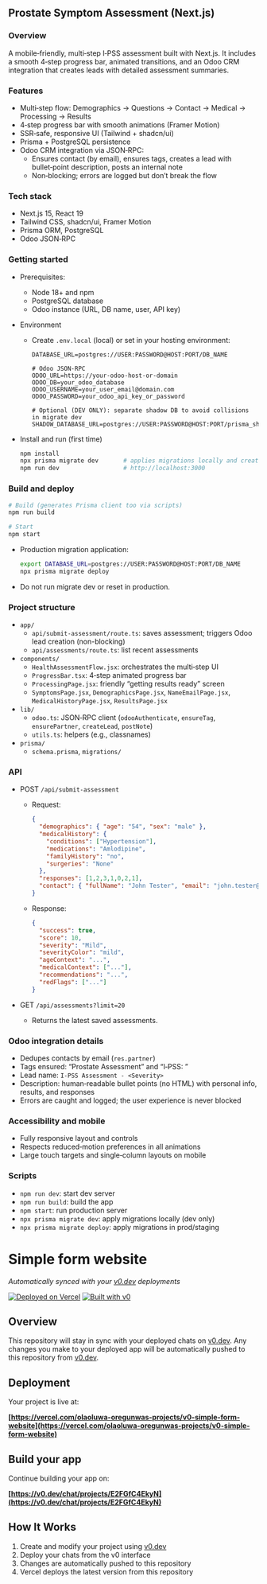 ## Prostate Symptom Assessment (Next.js)

### Overview
A mobile‑friendly, multi‑step I‑PSS assessment built with Next.js. It includes a smooth 4‑step progress bar, animated transitions, and an Odoo CRM integration that creates leads with detailed assessment summaries.

### Features
- Multi‑step flow: Demographics → Questions → Contact → Medical → Processing → Results
- 4‑step progress bar with smooth animations (Framer Motion)
- SSR‑safe, responsive UI (Tailwind + shadcn/ui)
- Prisma + PostgreSQL persistence
- Odoo CRM integration via JSON‑RPC:
  - Ensures contact (by email), ensures tags, creates a lead with bullet‑point description, posts an internal note
  - Non‑blocking; errors are logged but don’t break the flow

### Tech stack
- Next.js 15, React 19
- Tailwind CSS, shadcn/ui, Framer Motion
- Prisma ORM, PostgreSQL
- Odoo JSON‑RPC

### Getting started

- Prerequisites:
  - Node 18+ and npm
  - PostgreSQL database
  - Odoo instance (URL, DB name, user, API key)

- Environment
  - Create `.env.local` (local) or set in your hosting environment:
    ```
    DATABASE_URL=postgres://USER:PASSWORD@HOST:PORT/DB_NAME

    # Odoo JSON-RPC
    ODOO_URL=https://your-odoo-host-or-domain
    ODOO_DB=your_odoo_database
    ODOO_USERNAME=your_user_email@domain.com
    ODOO_PASSWORD=your_odoo_api_key_or_password

    # Optional (DEV ONLY): separate shadow DB to avoid collisions in migrate dev
    SHADOW_DATABASE_URL=postgres://USER:PASSWORD@HOST:PORT/prisma_shadow
    ```
- Install and run (first time)
  ```bash
  npm install
  npx prisma migrate dev       # applies migrations locally and creates DB if missing
  npm run dev                  # http://localhost:3000
  ```

### Build and deploy
```bash
# Build (generates Prisma client too via scripts)
npm run build

# Start
npm start
```

- Production migration application:
  ```bash
  export DATABASE_URL=postgres://USER:PASSWORD@HOST:PORT/DB_NAME
  npx prisma migrate deploy
  ```
- Do not run migrate dev or reset in production.

### Project structure
- `app/`
  - `api/submit-assessment/route.ts`: saves assessment; triggers Odoo lead creation (non-blocking)
  - `api/assessments/route.ts`: list recent assessments
- `components/`
  - `HealthAssessmentFlow.jsx`: orchestrates the multi‑step UI
  - `ProgressBar.tsx`: 4‑step animated progress bar
  - `ProcessingPage.jsx`: friendly “getting results ready” screen
  - `SymptomsPage.jsx`, `DemographicsPage.jsx`, `NameEmailPage.jsx`, `MedicalHistoryPage.jsx`, `ResultsPage.jsx`
- `lib/`
  - `odoo.ts`: JSON‑RPC client (`odooAuthenticate`, `ensureTag`, `ensurePartner`, `createLead`, `postNote`)
  - `utils.ts`: helpers (e.g., classnames)
- `prisma/`
  - `schema.prisma`, `migrations/`

### API

- POST `/api/submit-assessment`
  - Request:
    ```json
    {
      "demographics": { "age": "54", "sex": "male" },
      "medicalHistory": {
        "conditions": ["Hypertension"],
        "medications": "Amlodipine",
        "familyHistory": "no",
        "surgeries": "None"
      },
      "responses": [1,2,3,1,0,2,1],
      "contact": { "fullName": "John Tester", "email": "john.tester@example.com" }
    }
    ```
  - Response:
    ```json
    {
      "success": true,
      "score": 10,
      "severity": "Mild",
      "severityColor": "mild",
      "ageContext": "...",
      "medicalContext": ["..."],
      "recommendations": "...",
      "redFlags": ["..."]
    }
    ```

- GET `/api/assessments?limit=20`
  - Returns the latest saved assessments.

### Odoo integration details
- Dedupes contacts by email (`res.partner`)
- Tags ensured: “Prostate Assessment” and “I‑PSS: <Severity>”
- Lead name: `I‑PSS Assessment - <Severity>`
- Description: human‑readable bullet points (no HTML) with personal info, results, and responses
- Errors are caught and logged; the user experience is never blocked

### Accessibility and mobile
- Fully responsive layout and controls
- Respects reduced‑motion preferences in all animations
- Large touch targets and single‑column layouts on mobile

### Scripts
- `npm run dev`: start dev server
- `npm run build`: build the app
- `npm start`: run production server
- `npx prisma migrate dev`: apply migrations locally (dev only)
- `npx prisma migrate deploy`: apply migrations in prod/staging
# Simple form website

*Automatically synced with your [v0.dev](https://v0.dev) deployments*

[![Deployed on Vercel](https://img.shields.io/badge/Deployed%20on-Vercel-black?style=for-the-badge&logo=vercel)](https://vercel.com/olaoluwa-oregunwas-projects/v0-simple-form-website)
[![Built with v0](https://img.shields.io/badge/Built%20with-v0.dev-black?style=for-the-badge)](https://v0.dev/chat/projects/E2FGfC4EkyN)

## Overview

This repository will stay in sync with your deployed chats on [v0.dev](https://v0.dev).
Any changes you make to your deployed app will be automatically pushed to this repository from [v0.dev](https://v0.dev).

## Deployment

Your project is live at:

**[https://vercel.com/olaoluwa-oregunwas-projects/v0-simple-form-website](https://vercel.com/olaoluwa-oregunwas-projects/v0-simple-form-website)**

## Build your app

Continue building your app on:

**[https://v0.dev/chat/projects/E2FGfC4EkyN](https://v0.dev/chat/projects/E2FGfC4EkyN)**

## How It Works

1. Create and modify your project using [v0.dev](https://v0.dev)
2. Deploy your chats from the v0 interface
3. Changes are automatically pushed to this repository
4. Vercel deploys the latest version from this repository
